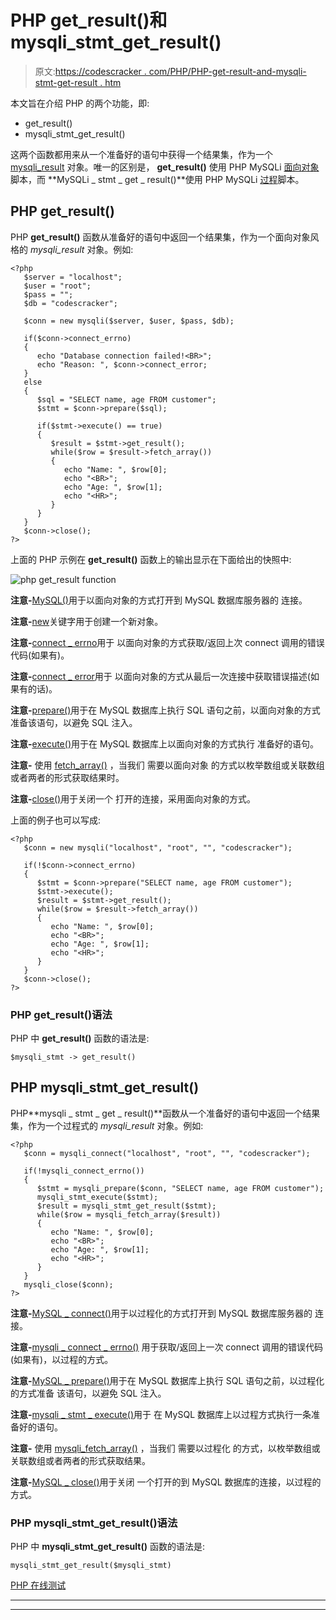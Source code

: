 # PHP get_result()和 mysqli_stmt_get_result()

> 原文:[https://codescracker . com/PHP/PHP-get-result-and-mysqli-stmt-get-result . htm](https://codescracker.com/php/php-get-result-and-mysqli-stmt-get-result.htm)

本文旨在介绍 PHP 的两个功能，即:

*   get_result()
*   mysqli_stmt_get_result()

这两个函数都用来从一个准备好的语句中获得一个结果集，作为一个 [mysqli_result](/php/php-mysqli-result-class.htm) 对象。唯一的区别是， **get_result()** 使用 PHP MySQLi <u>面向对象</u>脚本，而 **MySQLi _ stmt _ get _ result()**使用 PHP MySQLi <u>过程</u>脚本。

## PHP get_result()

PHP **get_result()** 函数从准备好的语句中返回一个结果集，作为一个面向对象风格的 *mysqli_result* 对象。例如:

```
<?php
   $server = "localhost";
   $user = "root";
   $pass = "";
   $db = "codescracker";

   $conn = new mysqli($server, $user, $pass, $db);

   if($conn->connect_errno)
   {
      echo "Database connection failed!<BR>";
      echo "Reason: ", $conn->connect_error;
   }
   else
   {
      $sql = "SELECT name, age FROM customer";
      $stmt = $conn->prepare($sql);

      if($stmt->execute() == true)
      {
         $result = $stmt->get_result();
         while($row = $result->fetch_array())
         {
            echo "Name: ", $row[0];
            echo "<BR>";
            echo "Age: ", $row[1];
            echo "<HR>";
         }
      }
   }
   $conn->close();
?>
```

上面的 PHP 示例在 **get_result()** 函数上的输出显示在下面给出的快照中:

![php get_result function](../Images/fc93e5a59bfdbeac65d1cbf40c643003.png)

**注意-**[MySQL()](/php/php-mysqli-connect-to-database.htm)用于以面向对象的方式打开到 MySQL 数据库服务器的 连接。

**注意-**[new](/php/php-new-keyword.htm)关键字用于创建一个新对象。

**注意-**[connect _ errno](/php/php-connect-errno-and-mysqli-connect-errno.htm)用于 以面向对象的方式获取/返回上次 connect 调用的错误代码(如果有)。

**注意-**[connect _ error](/php/php-connect-error-and-mysqli-connect-error.htm)用于 以面向对象的方式从最后一次连接中获取错误描述(如果有的话)。

**注意-**[prepare()](/php/php-prepare-and-mysqli-prepare.htm)用于在 MySQL 数据库上执行 SQL 语句之前，以面向对象的方式准备该语句，以避免 SQL 注入。

**注意-**[execute()](/php/php-execute-and-mysqli-stmt-execute.htm)用于在 MySQL 数据库上以面向对象的方式执行 准备好的语句。

**注意-** 使用 [fetch_array()](/php/php-fetch-array-and-mysqli-fetch-array.htm) ，当我们 需要以面向对象 的方式以枚举数组或关联数组或者两者的形式获取结果时。

**注意-**[close()](/php/php-mysqli-close-database-connection.htm)用于关闭一个 打开的连接，采用面向对象的方式。

上面的例子也可以写成:

```
<?php
   $conn = new mysqli("localhost", "root", "", "codescracker");

   if(!$conn->connect_errno)
   {
      $stmt = $conn->prepare("SELECT name, age FROM customer");
      $stmt->execute();
      $result = $stmt->get_result();
      while($row = $result->fetch_array())
      {
         echo "Name: ", $row[0];
         echo "<BR>";
         echo "Age: ", $row[1];
         echo "<HR>";
      }
   }
   $conn->close();
?>
```

### PHP get_result()语法

PHP 中 **get_result()** 函数的语法是:

```
$mysqli_stmt -> get_result()
```

## PHP mysqli_stmt_get_result()

PHP**mysqli _ stmt _ get _ result()**函数从一个准备好的语句中返回一个结果集，作为一个过程式的 *mysqli_result* 对象。例如:

```
<?php
   $conn = mysqli_connect("localhost", "root", "", "codescracker");

   if(!mysqli_connect_errno())
   {
      $stmt = mysqli_prepare($conn, "SELECT name, age FROM customer");
      mysqli_stmt_execute($stmt);
      $result = mysqli_stmt_get_result($stmt);
      while($row = mysqli_fetch_array($result))
      {
         echo "Name: ", $row[0];
         echo "<BR>";
         echo "Age: ", $row[1];
         echo "<HR>";
      }
   }
   mysqli_close($conn);
?>
```

**注意-**[MySQL _ connect()](/php/php-mysqli-connect-to-database.htm)用于以过程化的方式打开到 MySQL 数据库服务器的 连接。

**注意-**[mysqli _ connect _ errno()](/php/php-connect-errno-and-mysqli-connect-errno.htm) 用于获取/返回上一次 connect 调用的错误代码(如果有)，以过程的方式。

**注意-**[MySQL _ prepare()](/php/php-prepare-and-mysqli-prepare.htm)用于在 MySQL 数据库上执行 SQL 语句之前，以过程化的方式准备 该语句，以避免 SQL 注入。

**注意-**[mysqli _ stmt _ execute()](/php/php-execute-and-mysqli-stmt-execute.htm)用于 在 MySQL 数据库上以过程方式执行一条准备好的语句。

**注意-** 使用 [mysqli_fetch_array()](/php/php-fetch-array-and-mysqli-fetch-array.htm) ，当我们 需要以过程化 的方式，以枚举数组或关联数组或者两者的形式获取结果。

**注意-**[MySQL _ close()](/php/php-mysqli-close-database-connection.htm)用于关闭 一个打开的到 MySQL 数据库的连接，以过程的方式。

### PHP mysqli_stmt_get_result()语法

PHP 中 **mysqli_stmt_get_result()** 函数的语法是:

```
mysqli_stmt_get_result($mysqli_stmt)
```

[PHP 在线测试](/exam/showtest.php?subid=8)

* * *

* * *